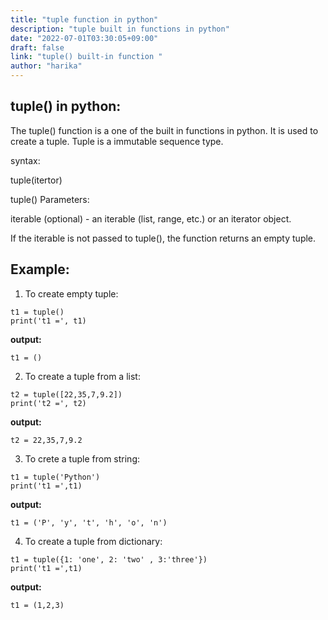 ```yaml
---
title: "tuple function in python"
description: "tuple built in functions in python"
date: "2022-07-01T03:30:05+09:00"
draft: false
link: "tuple() built-in function "
author: "harika"
---
```


## tuple() in python:

The tuple() function is a one of the built in functions in python.
It is used to create a tuple.
Tuple is a immutable sequence type.

syntax:

tuple(itertor)

tuple() Parameters:

iterable​ (optional) - an iterable (list, range, etc.) or an iterator object.

If the iterable is not passed to tuple(), the function returns an empty tuple.

## Example:
1. To create empty tuple:
```
t1 = tuple()
print('t1 =', t1)
```
**output:**
```
t1 = ()
```

2. To create a tuple from a list:
```
t2 = tuple([22,35,7,9.2])
print('t2 =', t2)
```
**output:**
```
t2 = 22,35,7,9.2
```
3. To crete a tuple from string:
```
t1 = tuple('Python')
print('t1 =',t1)
```
**output:**
```
t1 = ('P', 'y', 't', 'h', 'o', 'n')
```
4. To create a tuple from dictionary:
```
t1 = tuple({1: 'one', 2: 'two' , 3:'three'})
print('t1 =',t1)
```
**output:**
```
t1 = (1,2,3)





